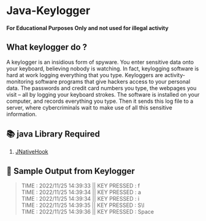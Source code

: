 # Java-Keylogger
#### __For Educational Purposes Only and not used for illegal activity__ 

##  What keylogger do ? 

A keylogger is an insidious form of spyware. You enter sensitive data onto your keyboard, believing nobody is watching. In fact, keylogging software is hard at work logging everything that you type. Keyloggers are activity-monitoring software programs that give hackers access to your personal data. The passwords and credit card numbers you type, the webpages you visit – all by logging your keyboard strokes. The software is installed on your computer, and records everything you type. Then it sends this log file to a server, where cybercriminals wait to make use of all this sensitive information.


## 📚 java Library Required 

1. [JNativeHook](https://github.com/kwhat/jnativehook)

## 📄 Sample Output from Keylogger
> TIME : 2022/11/25 14:39:33 || KEY PRESSED : f<br/>
> TIME : 2022/11/25 14:39:34 || KEY PRESSED : a <br/>
> TIME : 2022/11/25 14:39:34 || KEY PRESSED : i <br/>
> TIME : 2022/11/25 14:39:35 || KEY PRESSED : S\l <br/>
> TIME : 2022/11/25 14:39:36 || KEY PRESSED : Space
